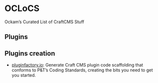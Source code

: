 # OCLoCS
Ockam’s Curated List of CraftCMS Stuff

## Plugins

## Plugins creation
- [pluginfactory.io](https://pluginfactory.io/): Generate Craft CMS plugin code scaffolding that conforms to P&T’s Coding Standards, creating the bits you need to get you started.
